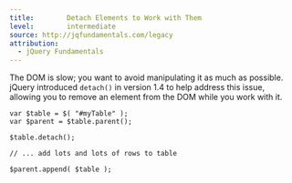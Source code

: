 ```yaml
---
title:        Detach Elements to Work with Them
level:        intermediate
source: http://jqfundamentals.com/legacy
attribution:
  - jQuery Fundamentals
---
```


The DOM is slow; you want to avoid manipulating it as much as possible. jQuery introduced `detach()` in version 1.4 to help address this issue, allowing you to remove an element from the DOM while you work with it.

```
var $table = $( "#myTable" );
var $parent = $table.parent();

$table.detach();

// ... add lots and lots of rows to table

$parent.append( $table );
```
